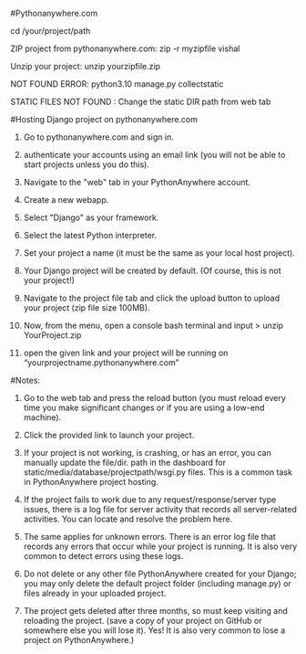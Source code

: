#Pythonanywhere.com

 cd /your/project/path
 
 ZIP project from pythonanywhere.com: zip -r myzipfile vishal

 Unzip your project: unzip yourzipfile.zip
 
 NOT FOUND ERROR: python3.10 manage.py collectstatic
 
 STATIC FILES NOT FOUND : Change the static DIR path from web tab


#Hosting Django project on pythonanywhere.com

1. Go to pythonanywhere.com and sign in.

2. authenticate your accounts using an email link (you will not be able to start projects unless you do this).

3. Navigate to the "web" tab in your PythonAnywhere account. 

4. Create a new webapp. 

5. Select "Django" as your framework.

6. Select the latest Python interpreter.

7. Set your project a name (it must be the same as your local host project).

8. Your Django project will be created by default. (Of course, this is not your project!)

9. Navigate to the project file tab and click the upload button to upload your project (zip file size 100MB).

10. Now, from the menu, open a console bash terminal and input > unzip YourProject.zip

11. open the given link and your project will be running on “yourprojectname.pythonanywhere.com”


#Notes:

1. Go to the web tab and press the reload button (you must reload every time you make significant changes or if you are using a low-end machine).

2. Click the provided link to launch your project.

3. If your project is not working, is crashing, or has an error, you can manually update the file/dir. path in the dashboard for static/media/database/projectpath/wsgi.py files. This is a common task in PythonAnywhere project hosting.

4. If the project fails to work due to any request/response/server type issues, there is a log file for server activity that records all server-related activities. You can locate and resolve the problem here. 

5. The same applies for unknown errors. There is an error log file that records any errors that occur while your project is running. It is also very common to detect errors using these logs.

6. Do not delete or any other file PythonAnywhere created for your Django; you may only delete the default project folder (including manage.py) or files already in your uploaded project.

7. The project gets deleted after three months, so must keep visiting and reloading the project. (save a copy of your project on GitHub or somewhere else you will lose it). Yes! It is also very common to lose a project on PythonAnywhere.)
